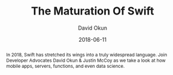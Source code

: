 ---
title: "The Maturation Of Swift"
date: 2018-06-11
author: David Okun
abstract: In 2018, Swift has stretched its wings into a truly widespread language. Join Developer Advocates David Okun & Justin McCoy as we take a look at how mobile apps, servers, functions, and even data science.
geo: Tokyo, Japan
location: Think Japan Developer Day
slide_url: https://speakerdeck.com/dokun1/the-maturation-of-swift
location_url: https://ibmevent.jp/thinkjapan2018devday/
---